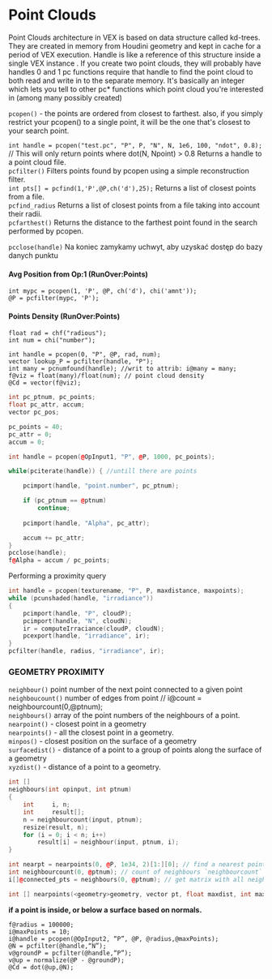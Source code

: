 # Point Clouds

Point Clouds architecture in VEX is based on data structure called kd-trees. They are created in memory from Houdini geometry and kept in cache for a period of VEX execution. Handle is like a reference of this structure inside a single VEX instance . If you create two point clouds, they will probably have handles 0 and 1 pc functions require that handle to find the point cloud to both read and write in to the separate memory. It's basically an integer which lets you tell to other pc* functions which point cloud you're interested in (among many possibly created)

`pcopen()` - the points are ordered from closest to farthest. also, if you simply restrict your pcopen() to a single point, it will be the one that's closest to your search point.  

`int handle = pcopen("test.pc", "P", P, "N", N, 1e6, 100, "ndot", 0.8);` // This will only return points where dot(N, Npoint) > 0.8 Returns a handle to a point cloud file.  
`pcfilter()` Filters points found by pcopen using a simple reconstruction filter.  
`int pts[] = pcfind(1,'P',@P,ch('d'),25);` Returns a list of closest points from a file.  
`pcfind_radius` Returns a list of closest points from a file taking into account their radii.  
`pcfarthest()` Returns the distance to the farthest point found in the search performed by pcopen.  
 
`pcclose(handle)` Na koniec zamykamy uchwyt, aby uzyskać dostęp do bazy danych punktu 


#### Avg Position from Op:1 (RunOver:Points) 
```
int mypc = pcopen(1, 'P', @P, ch('d'), chi('amnt'));
@P = pcfilter(mypc, 'P');
```
 
#### Points Density (RunOver:Points)
```
float rad = chf("radious");
int num = chi("number");

int handle = pcopen(0, "P", @P, rad, num);
vector lookup_P = pcfilter(handle, "P");
int many = pcnumfound(handle); //writ to attrib: i@many = many;
f@viz = float(many)/float(num); // point cloud density
@Cd = vector(f@viz); 
```

```cpp
int pc_ptnum, pc_points;
float pc_attr, accum;
vector pc_pos;

pc_points = 40;
pc_attr = 0;
accum = 0;

int handle = pcopen(@OpInput1, "P", @P, 1000, pc_points);

while(pciterate(handle)) { //untill there are points

    pcimport(handle, "point.number", pc_ptnum);

    if (pc_ptnum == @ptnum)
        continue; 
    
    pcimport(handle, "Alpha", pc_attr);

    accum += pc_attr;
}
pcclose(handle);
f@Alpha = accum / pc_points;
```
Performing a proximity query  

```cpp
int handle = pcopen(texturename, "P", P, maxdistance, maxpoints);
while (pcunshaded(handle, "irradiance"))
{
    pcimport(handle, "P", cloudP);
    pcimport(handle, "N", cloudN);
    ir = computeIrraciance(cloudP, cloudN);
    pcexport(handle, "irradiance", ir);
}
pcfilter(handle, radius, "irradiance", ir);
```


### GEOMETRY PROXIMITY  
`neighbour()` point number of the next point connected to a given point   
`neighboucount()` number of edges from point // i@count = neighbourcount(0,@ptnum);  
`neighbours()`  array of the point numbers of the neighbours of a point.   
`nearpoint()` - closest point in a geometry  
`nearpoints()` - all the closest point in a geometry.  
`minpos()` - closest position on the surface of a geometry  
`surfacedist()` - distance of a point to a group of points along the surface of a geometry  
`xyzdist()` - distance of a point to a geometry.   


```cpp
int []
neighbours(int opinput, int ptnum)
{
    int     i, n;
    int     result[];
    n = neighbourcount(input, ptnum);
    resize(result, n);
    for (i = 0; i < n; i++)
        result[i] = neighbour(input, ptnum, i);
}
```

```cpp
int nearpt = nearpoints(0, @P, 1e34, 2)[1:][0]; // find a nearest point which is not self
int neighbourcount(0, @ptnum); // count of neighbours `neighbourcount` / `neighbours` Connected Points:
i[]@connected_pts = neighbours(0, @ptnum); // get matrix with all neighbours
```

```cpp
int [] nearpoints(<geometry>geometry, vector pt, float maxdist, int maxpts) 
```

 ****if a point is inside, or below a surface based on normals.****
 ```
f@radius = 100000;
i@maxPoints = 10;
i@handle = pcopen(@OpInput2, “P”, @P, @radius,@maxPoints);
@N = pcfilter(@handle,“N”);
v@groundP = pcfilter(@handle,“P”);
v@up = normalize(@P - @groundP);
@Cd = dot(@up,@N);
```

